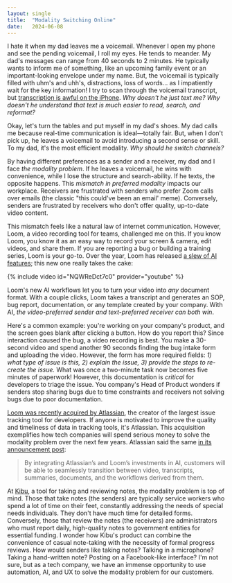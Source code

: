 ```yaml
---
layout: single
title:  "Modality Switching Online"
date:   2024-06-08
---
```


I hate it when my dad leaves me a voicemail. Whenever I open my phone and see the pending voicemail, I roll my eyes. He tends to meander. My dad's messages can range from 40 seconds to 2 minutes. He typically wants to inform me of something, like an upcoming family event or an important-looking envelope under my name. But, the voicemail is typically filled with uhm's and uhh's, distractions, loss of words... as I impatiently wait for the key information! I try to scan through the voicemail transcript, but [transcription is awful on the iPhone](https://www.reddit.com/r/iPhone14Pro/comments/1b9ya06/why_is_apples_voicemail_transcription_often/). *Why doesn't he just text me? Why doesn't he understand that text is much easier to read, search, and reformat?*

Okay, let's turn the tables and put myself in my dad's shoes. My dad calls me because real-time communication is ideal—totally fair. But, when I don't pick up, he leaves a voicemail to avoid introducing a second sense or skill. To my dad, it's the most efficient modality. *Why should he switch channels?*

By having different preferences as a sender and a receiver, my dad and I face *the modality problem*. If he leaves a voicemail, he wins with convenience, while I lose the structure and search-ability. If he texts, the opposite happens. This *mismatch in preferred modality* impacts our workplace. Receivers are frustrated with senders who prefer Zoom calls over emails (the classic "this could've been an email' meme). Conversely, senders are frustrated by receivers who don't offer quality, up-to-date video content.

This mismatch feels like a natural law of internet communication. However, Loom, a video recording tool for teams, challenged me on this. If you know Loom, you know it as an easy way to record your screen & camera, edit videos, and share them. If you are reporting a bug or building a training series, Loom is your go-to. Over the year, Loom has released [a slew of AI features](https://www.loom.com/ai); this new one really takes the cake:

{% include video id="NQWReDct7c0" provider="youtube" %}

Loom's new AI workflows let you to turn your video into *any* document format. With a couple clicks, Loom takes a transcript and generates an SOP, bug report, documentation, or any template created by your company. With AI, *the video-preferred sender and text-preferred receiver can both win*.



Here's a common example: you're working on your company's product, and the screen goes blank after clicking a button. How do you report this? Since interaction caused the bug, a video recording is best. You make a 30-second video and spend another 90 seconds finding the bug intake form and uploading the video. However, the form has more required fields: *1) what type of issue is this, 2) explain the issue, 3) provide the steps to re-create the issue.* What was once a two-minute task now becomes five minutes of paperwork! However, this documentation is *critical* for developers to triage the issue. You company's Head of Product wonders if senders stop sharing bugs due to time constraints and receivers not solving bugs due to poor documentation.

[Loom was recently acquired by Atlassian](https://techcrunch.com/2023/10/12/atlassian-to-acquire-former-unicorn-loom-for-975m/), the creator of the largest issue tracking tool for developers. If anyone is motivated to improve the quality and timeliness of data in tracking tools, it's Atlassian. This acquisition exemplifies how tech companies will spend serious money to solve the modality problem over the next few years. Atlassian said the same [in its announcement post](https://arc.net/l/quote/ddotupaz):

> By integrating Atlassian’s and Loom’s investments in AI, customers will be able to seamlessly transition between video, transcripts, summaries, documents, and the workflows derived from them.

At [Kibu](https://kibuhq.com/), a tool for taking and reviewing notes, the modality problem is top of mind. Those that take notes (the senders) are typically service workers who spend a lot of time on their feet, constantly addressing the needs of special needs individuals. They don't have much time for detailed forms. Conversely, those that review the notes (the receivers) are administrators who must report daily, high-quality notes to government entities for essential funding. I wonder how Kibu's product can combine the convenience of casual note-taking with the necessity of formal progress reviews. How would senders like taking notes? Talking in a microphone? Taking a hand-written note? Posting on a Facebook-like interface? I'm not sure, but as a tech company, we have an immense opportunity to use automation, AI, and UX to solve the modality problem for our customers.
